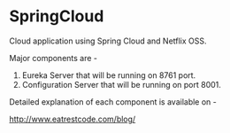 # SpringCloud
Cloud application using Spring Cloud and Netflix OSS.

Major components are -
1. Eureka Server that will be running on 8761 port.
2. Configuration Server that will be running on port 8001.

Detailed explanation of each component is available on -

http://www.eatrestcode.com/blog/
